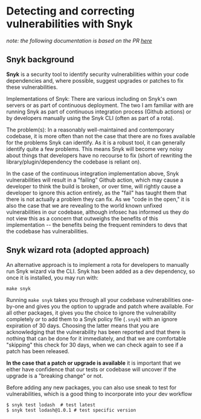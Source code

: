 # Detecting and correcting vulnerabilities with Snyk

_note: the following documentation is based on the PR [here](https://github.com/guardian/dotcom-rendering/pull/3116)_

## Snyk background

**Snyk** is a security tool to identify security vulnerabilities within your code dependencies and, where possible, suggest upgrades or patches to fix these vulnerabilities.

Implementations of Snyk: There are various including on Snyk's own servers or as part of continuous deployment. The two I am familiar with are running Snyk as part of continuous integration process (Github actions) or by developers manually using the Snyk CLI (often as part of a rota).

The problem(s): In a reasonably well-maintained and contemporary codebase, it is more often than not the case that there are no fixes available for the problems Snyk can identify. As it is a robust tool, it can generally identify quite a few problems. This means Snyk will become very noisy about things that developers have no recourse to fix (short of rewriting the library/plugin/dependency the codebase is reliant on).

In the case of the continuous integration implementation above, Snyk vulnerabilities will result in a "failing" Github action, which may cause a developer to think the build is broken, or over time, will rightly cause a developer to ignore this action entirely, as the "fail" has taught them that there is not actually a problem they can fix. As we "code in the open," it is also the case that we are revealing to the world known unfixed vulnerabilities in our codebase, although infosec has informed us they do not view this as a concern that outweighs the benefits of this implementation -- the benefits being the frequent reminders to devs that the codebase has vulnerabilities.

## Snyk wizard rota (adopted approach)

An alternative approach is to implement a rota for developers to manually run Snyk wizard via the CLI. Snyk has been added as a dev dependency, so once it is installed, you may run with:

```
make snyk
```

Running `make snyk` takes you through all your codebase vulnerabilities one-by-one and gives you the option to upgrade and patch where available. For all other packages, it gives you the choice to ignore the vulnerability completely _or_ to add them to a Snyk policy file (`.snyk`) with an ignore expiration of 30 days. Choosing the latter means that you are acknowledging that the vulnerability has been reported and that there is nothing that can be done for it immediately, and that we are comfortable "skipping" this check for 30 days, when we can check again to see if a patch has been released.

**In the case that a patch or upgrade is available** it is important that we either have confidence that our tests or codebase will uncover if the upgrade is a "breaking change" or not.

Before adding any new packages, you can also use sneak to test for vulnerabilities, which is a good thing to incorporate into your dev workflow

```
$ snyk test lodash  # test latest
$ snyk test lodash@1.0.1 # test specific version
```
